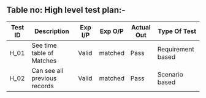 ## Table no: High level test plan:-


| Test ID | Description | Exp I/P | Exp O/P | Actual Out | Type Of Test |
|-------- |------------ |-------- |-------- |----------- |------------- |
| H_01    |	See time table of Matches |	Valid	| matched |	Pass | Requirement based |
| H_02    |	Can see all previous records |	Valid |	matched |	Pass |Scenario based |


